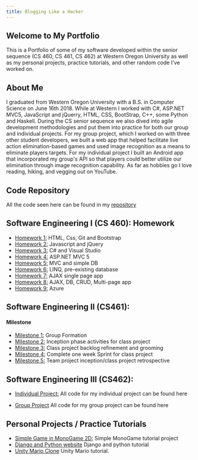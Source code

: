 ```yaml
---
title: Blogging Like a Hacker
---
```

## Welcome to My Portfolio
This is a Portfolio of some of my software developed within the senior sequence (CS 460, CS 461, CS 462) at Western Oregon University as well as my personal projects, practice tutorials, and other random code I've worked on.


## About Me
I graduated from Western Oregon University with a B.S. in Computer Science on June 16th 2018. While at Western I worked with C#, ASP.NET MVC5, JavaScript and jQuerry, HTML, CSS, BootStrap,  C++, some Python and Haskell.
During the CS senior sequence we also dived into agile development methodologies and put them into practice for both our group and individual projects. For my group project, which I worked on with three other student developers, we built a web app that helped facilitate live action elimination-based games and used image recognition as a means to eliminate players targets.
For my individual project I built an Android app that incorporated my group's API so that players could better utilize our elimination through image recognition capability.
As far as hobbies go I love reading, hiking, and vegging out on YouTube.


## Code Repository
All the code seen here can be found in my [repository](https://github.com/hmadland/460)

## Software Engineering I (CS 460): Homework
* [Homework 1:](https://hmadland.github.io/460/journalHW1.html) HTML, Css, Git and Bootstrap
* [Homework 2:](https://hmadland.github.io/460/journalHW2.html) Javascript and jQuery
* [Homework 3:](https://hmadland.github.io/460/journalHW3.html) C# and Visual Studio
* [Homework 4:](https://hmadland.github.io/460/journalHW4.html) ASP.NET MVC 5
* [Homework 5:](https://hmadland.github.io/460/journalHW5.html) MVC and simple DB
* [Homework 6:](https://hmadland.github.io/460/journalHW6.html) LINQ, pre-existing database
* [Homework 7:](https://hmadland.github.io/460/journalHW7.html) AJAX single page app
* [Homework 8:](https://hmadland.github.io/460/journalHW8.html) AJAX, DB, CRUD, Multi-page app
* [Homework 9:](https://hmadland.github.io/460/journalHW9.html) Azure

## Software Engineering II (CS461):
#### Milestone
* [Milestone 1:](https://hmadland.github.io/460/milestone1.html) Group Formation
* [Milestone 2:](https://hmadland.github.io/460/milestone2.html) Inception phase activities for class project
* [Milestone 3:](https://hmadland.github.io/460/milestone3.html) Class project backlog refinement and grooming
* [Milestone 4:](https://hmadland.github.io/460/milestone4.html) Complete one week Sprint for class project
* [Milestone 5:](https://hmadland.github.io/460/milestone5.html) Team project inception/class project retrospective

## Software Engineering III (CS462):
* [Individual Project:](https://bitbucket.org/hmadland/paranoia/src/develop/) All code for my individual project can be found here

* [Group Project](https://bitbucket.org/hmadland/sneakysoftware/src/develop/) All code for my group project can be found here

## Personal Projects / Practice Tutorials
* [Simple Game in MonoGame 2D:](https://hmadland.github.io/460/MonoGame1.html) Simple MonoGame tutorial project
* [Django and Python website](https://hmadland.github.io/460/Django.html) Django and python tutorial
* [Unity Mario Clone](https://hmadland.github.io/460/unity.html) Unity Mario tutorial.
